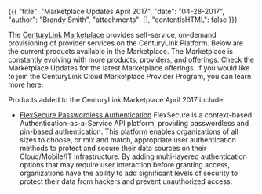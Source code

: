 {{{
"title": "Marketplace Updates April 2017",
"date": "04-28-2017",
"author": "Brandy Smith",
"attachments": [],
"contentIsHTML": false
}}}

The [CenturyLink Marketplace](https://www.ctl.io/marketplace/) provides self-service, on-demand provisioning of provider services on the CenturyLink Platform. Below are the current products available in the Marketplace. The Marketplace is constantly evolving with more products, providers, and offerings. Check the Marketplace Updates for the latest Marketplace offerings. If you would like to join the CenturyLink Cloud Marketplace Provider Program, you can learn more [here](https://www.ctl.io/marketplace-program/).

Products added to the CenturyLink Marketplace April 2017 include:

* [FlexSecure Passwordless Authentication](https://www.ctl.io/marketplace/partner/ADMN//)
FlexSecure is a context-based Authentication-as-a-Service API platform, providing passwordless and pin-based authentication. This platform enables organizations of all sizes to choose, or mix and match, appropriate user authentication methods to protect and secure their data sources on their Cloud/Mobile/IT infrastructure.
By adding multi-layered authentication options that may require user interaction before granting access, organizations have the ability to add significant levels of security to protect their data from hackers and prevent unauthorized access.
